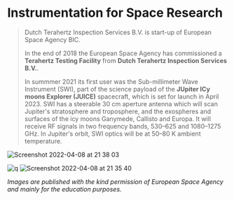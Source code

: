 # Instrumentation for Space Research
 
> Dutch Terahertz Inspection Services B.V. is start-up of European Space Agency BIC.
> 
> In the end of 2018 the European Space Agency has commissioned a **Terahertz Testing Facility** from **Dutch Terahertz Inspection Services B.V.**. 
> 
> In summmer 2021 its first user was the Sub-millimeter Wave Instrument (SWI), part of the science payload of the **JUpiter ICy moons Explorer (JUICE)** spacecraft, which is set for launch in April 2023. SWI has a steerable 30 cm aperture antenna which will scan Jupiter's stratosphere and troposphere, and the exospheres and surfaces of the icy moons Ganymede, Callisto and Europa. It will receive RF signals in two frequency bands, 530–625 and 1080–1275 GHz. In Jupiter's orbit, SWI optics will be at 50–80 K ambient temperature. 
> 
![Screenshot 2022-04-08 at 21 38 03](https://user-images.githubusercontent.com/113699308/190780327-973d788a-4c4b-45e2-9294-18a185d56451.png)

![q](https://user-images.githubusercontent.com/113699308/190780786-f8440478-c6c8-4ca1-9525-6e53549ef5ff.jpg)
![Screenshot 2022-04-08 at 21 35 40](https://user-images.githubusercontent.com/113699308/190784445-1a2294a8-57f7-4d3a-95ee-51e20c0a1617.png)

*Images are published with the kind permission of European Space Agency and mainly for the education purposes.*
